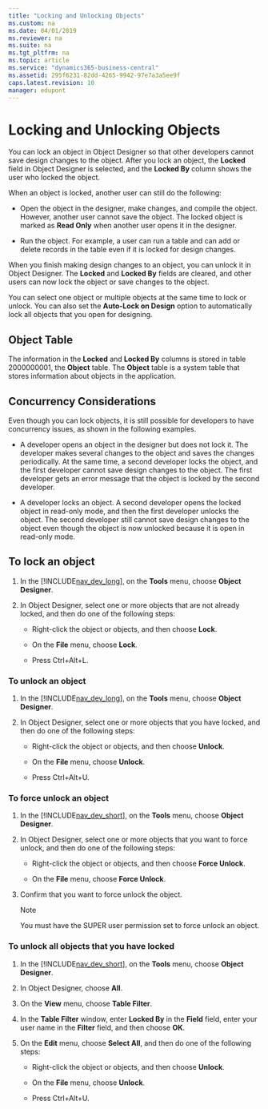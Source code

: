```yaml
---
title: "Locking and Unlocking Objects"
ms.custom: na
ms.date: 04/01/2019
ms.reviewer: na
ms.suite: na
ms.tgt_pltfrm: na
ms.topic: article
ms.service: "dynamics365-business-central"
ms.assetid: 295f6231-82dd-4265-9942-97e7a3a5ee9f
caps.latest.revision: 10
manager: edupont
---
```

# Locking and Unlocking Objects
You can lock an object in Object Designer so that other developers cannot save design changes to the object. After you lock an object, the **Locked** field in Object Designer is selected, and the **Locked By** column shows the user who locked the object.  
  
 When an object is locked, another user can still do the following:  
  
-   Open the object in the designer, make changes, and compile the object. However, another user cannot save the object. The locked object is marked as **Read Only** when another user opens it in the designer.  
  
-   Run the object. For example, a user can run a table and can add or delete records in the table even if it is locked for design changes.  
  
 When you finish making design changes to an object, you can unlock it in Object Designer. The **Locked** and **Locked By** fields are cleared, and other users can now lock the object or save changes to the object.  
  
 You can select one object or multiple objects at the same time to lock or unlock. You can also set the **Auto-Lock on Design** option to automatically lock all objects that you open for designing.  
  
## Object Table  
 The information in the **Locked** and **Locked By** columns is stored in table 2000000001, the **Object** table. The **Object** table is a system table that stores information about objects in the application.  
  
## Concurrency Considerations  
 Even though you can lock objects, it is still possible for developers to have concurrency issues, as shown in the following examples.  
  
-   A developer opens an object in the designer but does not lock it. The developer makes several changes to the object and saves the changes periodically. At the same time, a second developer locks the object, and the first developer cannot save design changes to the object. The first developer gets an error message that the object is locked by the second developer.  
  
-   A developer locks an object. A second developer opens the locked object in read-only mode, and then the first developer unlocks the object. The second developer still cannot save design changes to the object even though the object is now unlocked because it is open in read-only mode. 

## To lock an object  
  
1.  In the [!INCLUDE[nav_dev_long](../developer/includes/nav_dev_long_md.md)], on the **Tools** menu, choose **Object Designer**.  
  
2.  In Object Designer, select one or more objects that are not already locked, and then do one of the following steps:  
  
    -   Right-click the object or objects, and then choose **Lock**.  
  
    -   On the **File** menu, choose **Lock**.  
  
    -   Press Ctrl+Alt+L.  

### To unlock an object  
  
1.  In the [!INCLUDE[nav_dev_long](../developer/includes/nav_dev_long_md.md)], on the **Tools** menu, choose **Object Designer**.  
  
2.  In Object Designer, select one or more objects that you have locked, and then do one of the following steps:  
  
    -   Right-click the object or objects, and then choose **Unlock**.  
  
    -   On the **File** menu, choose **Unlock**.  
  
    -   Press Ctrl+Alt+U.  
  
### To force unlock an object  
  
1.  In the [!INCLUDE[nav_dev_short](../developer/includes/nav_dev_short_md.md)], on the **Tools** menu, choose **Object Designer**.  
  
2.  In Object Designer, select one or more objects that you want to force unlock, and then do one of the following steps:  
  
    -   Right-click the object or objects, and then choose **Force Unlock**.  
  
    -   On the **File** menu, choose **Force Unlock**.  
  
3.  Confirm that you want to force unlock the object.  
  
    > [!NOTE]  
    >  You must have the SUPER user permission set to force unlock an object.  
  
### To unlock all objects that you have locked  
  
1.  In the [!INCLUDE[nav_dev_short](../developer/includes/nav_dev_short_md.md)], on the **Tools** menu, choose **Object Designer**.  
  
2.  In Object Designer, choose **All**.  
  
3.  On the **View** menu, choose **Table Filter**.  
  
4.  In the **Table Filter** window, enter **Locked By** in the **Field** field, enter your user name in the **Filter** field, and then choose **OK**.  
  
5.  On the **Edit** menu, choose **Select All**, and then do one of the following steps:  
  
    -   Right-click the object or objects, and then choose **Unlock**.  
  
    -   On the **File** menu, choose **Unlock**.  
  
    -   Press Ctrl+Alt+U.   
